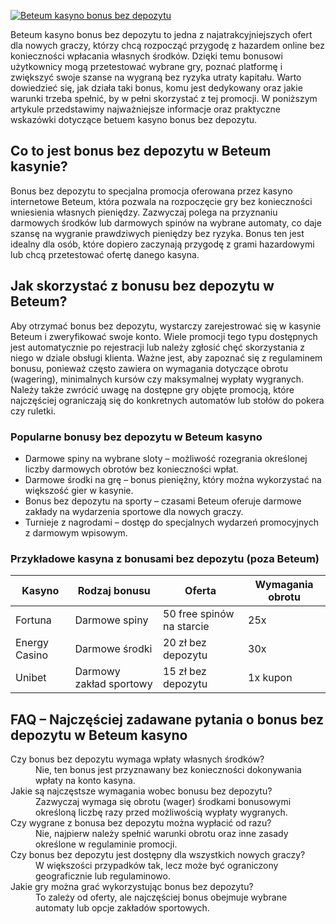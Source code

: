 [![Beteum kasyno bonus bez depozytu](https://123-caf.pages.dev/gitsignup.png)](https://vrmoo.ru/Bt82HjjY)

<p>Beteum kasyno bonus bez depozytu to jedna z najatrakcyjniejszych ofert dla nowych graczy, którzy chcą rozpocząć przygodę z hazardem online bez konieczności wpłacania własnych środków. Dzięki temu bonusowi użytkownicy mogą przetestować wybrane gry, poznać platformę i zwiększyć swoje szanse na wygraną bez ryzyka utraty kapitału. Warto dowiedzieć się, jak działa taki bonus, komu jest dedykowany oraz jakie warunki trzeba spełnić, by w pełni skorzystać z tej promocji. W poniższym artykule przedstawimy najważniejsze informacje oraz praktyczne wskazówki dotyczące betuem kasyno bonus bez depozytu.</p>  <h2>Co to jest bonus bez depozytu w Beteum kasynie?</h2> <p>Bonus bez depozytu to specjalna promocja oferowana przez kasyno internetowe Beteum, która pozwala na rozpoczęcie gry bez konieczności wniesienia własnych pieniędzy. Zazwyczaj polega na przyznaniu darmowych środków lub darmowych spinów na wybrane automaty, co daje szansę na wygranie prawdziwych pieniędzy bez ryzyka. Bonus ten jest idealny dla osób, które dopiero zaczynają przygodę z grami hazardowymi lub chcą przetestować ofertę danego kasyna.</p>  <h2>Jak skorzystać z bonusu bez depozytu w Beteum?</h2> <p>Aby otrzymać bonus bez depozytu, wystarczy zarejestrować się w kasynie Beteum i zweryfikować swoje konto. Wiele promocji tego typu dostępnych jest automatycznie po rejestracji lub należy zgłosić chęć skorzystania z niego w dziale obsługi klienta. Ważne jest, aby zapoznać się z regulaminem bonusu, ponieważ często zawiera on wymagania dotyczące obrotu (wagering), minimalnych kursów czy maksymalnej wypłaty wygranych. Należy także zwrócić uwagę na dostępne gry objęte promocją, które najczęściej ograniczają się do konkretnych automatów lub stołów do pokera czy ruletki.</p>  <h3>Popularne bonusy bez depozytu w Beteum kasyno</h3> <ul>   <li>Darmowe spiny na wybrane sloty – możliwość rozegrania określonej liczby darmowych obrotów bez konieczności wpłat.</li>   <li>Darmowe środki na grę – bonus pieniężny, który można wykorzystać na większość gier w kasynie.</li>   <li>Bonus bez depozytu na sporty – czasami Beteum oferuje darmowe zakłady na wydarzenia sportowe dla nowych graczy.</li>   <li>Turnieje z nagrodami – dostęp do specjalnych wydarzeń promocyjnych z darmowym wpisowym.</li> </ul>  <h3>Przykładowe kasyna z bonusami bez depozytu (poza Beteum)</h3> <table>   <thead>     <tr>       <th>Kasyno</th>       <th>Rodzaj bonusu</th>       <th>Oferta</th>       <th>Wymagania obrotu</th>     </tr>   </thead>   <tbody>     <tr>       <td>Fortuna</td>       <td>Darmowe spiny</td>       <td>50 free spinów na starcie</td>       <td>25x</td>     </tr>     <tr>       <td>Energy Casino</td>       <td>Darmowe środki</td>       <td>20 zł bez depozytu</td>       <td>30x</td>     </tr>     <tr>       <td>Unibet</td>       <td>Darmowy zakład sportowy</td>       <td>15 zł bez depozytu</td>       <td>1x kupon</td>     </tr>   </tbody> </table>  <h2>FAQ – Najczęściej zadawane pytania o bonus bez depozytu w Beteum kasyno</h2> <dl>   <dt>Czy bonus bez depozytu wymaga wpłaty własnych środków?</dt>   <dd>Nie, ten bonus jest przyznawany bez konieczności dokonywania wpłaty na konto kasyna.</dd>    <dt>Jakie są najczęstsze wymagania wobec bonusu bez depozytu?</dt>   <dd>Zazwyczaj wymaga się obrotu (wager) środkami bonusowymi określoną liczbę razy przed możliwością wypłaty wygranych.</dd>    <dt>Czy wygrane z bonusa bez depozytu można wypłacić od razu?</dt>   <dd>Nie, najpierw należy spełnić warunki obrotu oraz inne zasady określone w regulaminie promocji.</dd>    <dt>Czy bonus bez depozytu jest dostępny dla wszystkich nowych graczy?</dt>   <dd>W większości przypadków tak, lecz może być ograniczony geograficznie lub regulaminowo.</dd>    <dt>Jakie gry można grać wykorzystując bonus bez depozytu?</dt>   <dd>To zależy od oferty, ale najczęściej bonus obejmuje wybrane automaty lub opcje zakładów sportowych.</dd> </dl>